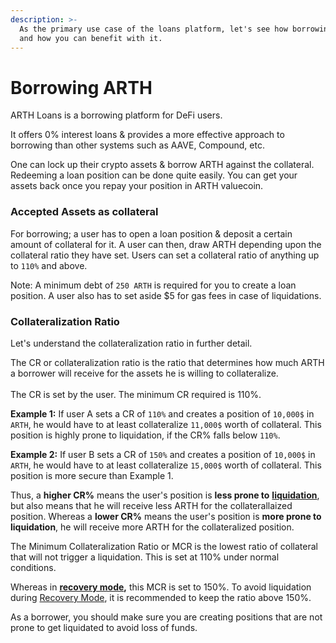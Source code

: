 ```yaml
---
description: >-
  As the primary use case of the loans platform, let's see how borrowing works
  and how you can benefit with it.
---
```


# Borrowing ARTH

ARTH Loans is a borrowing platform for DeFi users.

It offers 0% interest loans & provides a more effective approach to borrowing than other systems such as AAVE, Compound, etc.&#x20;

One can lock up their crypto assets & borrow ARTH against the collateral. Redeeming a loan position can be done quite easily. You can get your assets back once you repay your position in ARTH valuecoin.

### Accepted Assets as collateral

For borrowing; a user has to open a loan position & deposit a certain amount of collateral for it. A user can then, draw ARTH depending upon the collateral ratio they have set. Users can set a collateral ratio of anything up to `110%` and above.

Note: A minimum debt of `250 ARTH` is required for you to create a loan position. A user also has to set aside $5 for gas fees in case of liquidations.&#x20;

### Collateralization Ratio

Let's understand the collateralization ratio in further detail.

The CR or collateralization ratio is the ratio that determines how much ARTH a borrower will receive for the assets he is willing to collateralize.\
\
The CR is set by the user. The minimum CR required is 110%.

**Example 1:** If user A sets a CR of `110%` and creates a position of `10,000$` in `ARTH`, he would have to at least collateralize `11,000$` worth of collateral. This position is highly prone to liquidation, if the CR% falls below `110%`.

**Example 2:** If user B sets a CR of `150%` and creates a position of `10,000$` in `ARTH`, he would have to at least collateralize `15,000$` worth of collateral. This position is more secure than Example 1.

Thus, a **higher CR%** means the user's position is **less prone to** [**liquidation**](liquidations.md), but also means that he will receive less ARTH for the collaterallaized position. Whereas a **lower CR%** means the user's position is **more prone to liquidation**, he will receive more ARTH for the collateralized position.

The Minimum Collateralization Ratio or MCR is the lowest ratio of collateral that will not trigger a liquidation. This is set at 110% under normal conditions.

Whereas in [**recovery mode**](recovery-mode.md)**,** this MCR is set to 150%. To avoid liquidation during [Recovery Mode](https://docs.liquity.org/faq/recovery-mode), it is recommended to keep the ratio above 150%.

As a borrower, you should make sure you are creating positions that are not prone to get liquidated to avoid loss of funds.
